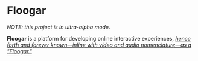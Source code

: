 # Floogar

*NOTE: this project is in ultra-alpha mode*.

**Floogar** is a platform for developing online interactive experiences, [*hence forth and forever known—inline with video and audio nomenclature—as a "Floogar."*](https://medium.com/@arxpoetica/a-new-mythology-6ab0aaad0f37)
